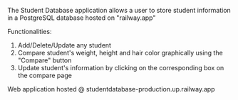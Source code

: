 The Student Database application allows a user to store student information in a PostgreSQL database hosted on "railway.app"

Functionalities:
1. Add/Delete/Update any student
2. Compare student's weight, height and hair color graphically using the "Compare" button
3. Update student's information by clicking on the corresponding box on the compare page

Web application hosted @ studentdatabase-production.up.railway.app 
